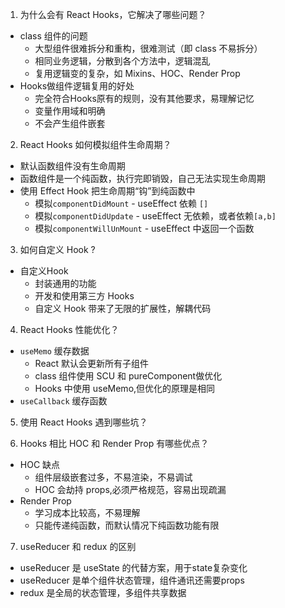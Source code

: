 1. 为什么会有 React Hooks，它解决了哪些问题？
  * class 组件的问题
    * 大型组件很难拆分和重构，很难测试（即 class 不易拆分）
    * 相同业务逻辑，分散到各个方法中，逻辑混乱
    * 复用逻辑变的复杂，如 Mixins、HOC、Render Prop
  * Hooks做组件逻辑复用的好处
    * 完全符合Hooks原有的规则，没有其他要求，易理解记忆
    * 变量作用域和明确
    * 不会产生组件嵌套

2. React Hooks 如何模拟组件生命周期？
  * 默认函数组件没有生命周期
  * 函数组件是一个纯函数，执行完即销毁，自己无法实现生命周期
  * 使用 Effect Hook 把生命周期“钩”到纯函数中
    * 模拟`componentDidMount` - useEffect 依赖 `[]`
    * 模拟`componentDidUpdate` - useEffect 无依赖，或者依赖`[a,b]`
    * 模拟`componentWillUnMount` - useEffect 中返回一个函数

3. 如何自定义 Hook ?
  * 自定义Hook
    * 封装通用的功能
    * 开发和使用第三方 Hooks
    * 自定义 Hook 带来了无限的扩展性，解耦代码


4. React Hooks 性能优化？
  * `useMemo` 缓存数据
    * React 默认会更新所有子组件
    * class 组件使用 SCU 和 pureComponent做优化
    * Hooks 中使用 useMemo,但优化的原理是相同
  * `useCallback` 缓存函数

5. 使用 React Hooks 遇到哪些坑？

6. Hooks 相比 HOC 和 Render Prop 有哪些优点？
  * HOC 缺点
    * 组件层级嵌套过多，不易渲染，不易调试
    * HOC 会劫持 props,必须严格规范，容易出现疏漏
  * Render Prop
    * 学习成本比较高，不易理解
    * 只能传递纯函数，而默认情况下纯函数功能有限

7. useReducer 和 redux 的区别
  * useReducer 是 useState 的代替方案，用于state复杂变化
  * useReducer 是单个组件状态管理，组件通讯还需要props
  * redux 是全局的状态管理，多组件共享数据

